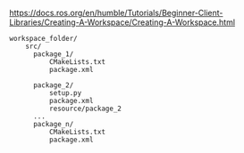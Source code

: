https://docs.ros.org/en/humble/Tutorials/Beginner-Client-Libraries/Creating-A-Workspace/Creating-A-Workspace.html


```
workspace_folder/
    src/
      package_1/
          CMakeLists.txt
          package.xml

      package_2/
          setup.py
          package.xml
          resource/package_2
      ...
      package_n/
          CMakeLists.txt
          package.xml
```